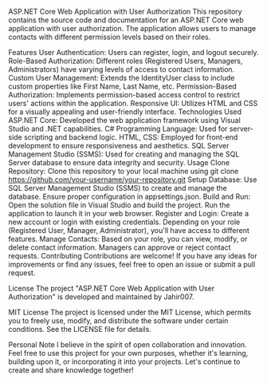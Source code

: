 ASP.NET Core Web Application with User Authorization
This repository contains the source code and documentation for an ASP.NET Core web application with user authorization. The application allows users to manage contacts with different permission levels based on their roles.

Features
User Authentication: Users can register, login, and logout securely.
Role-Based Authorization: Different roles (Registered Users, Managers, Administrators) have varying levels of access to contact information.
Custom User Management: Extends the IdentityUser class to include custom properties like First Name, Last Name, etc.
Permission-Based Authorization: Implements permission-based access control to restrict users' actions within the application.
Responsive UI: Utilizes HTML and CSS for a visually appealing and user-friendly interface.
Technologies Used
ASP.NET Core: Developed the web application framework using Visual Studio and .NET capabilities.
C# Programming Language: Used for server-side scripting and backend logic.
HTML, CSS: Employed for front-end development to ensure responsiveness and aesthetics.
SQL Server Management Studio (SSMS): Used for creating and managing the SQL Server database to ensure data integrity and security.
Usage
Clone Repository: Clone this repository to your local machine using git clone https://github.com/your-username/your-repository.git
Setup Database: Use SQL Server Management Studio (SSMS) to create and manage the database. Ensure proper configuration in appsettings.json.
Build and Run: Open the solution file in Visual Studio and build the project. Run the application to launch it in your web browser.
Register and Login: Create a new account or login with existing credentials. Depending on your role (Registered User, Manager, Administrator), you'll have access to different features.
Manage Contacts: Based on your role, you can view, modify, or delete contact information. Managers can approve or reject contact requests.
Contributing
Contributions are welcome! If you have any ideas for improvements or find any issues, feel free to open an issue or submit a pull request.

License
The project "ASP.NET Core Web Application with User Authorization" is developed and maintained by Jahir007.

MIT License
The project is licensed under the MIT License, which permits you to freely use, modify, and distribute the software under certain conditions. See the LICENSE file for details.

Personal Note
I believe in the spirit of open collaboration and innovation. Feel free to use this project for your own purposes, whether it's learning, building upon it, or incorporating it into your projects. Let's continue to create and share knowledge together!
